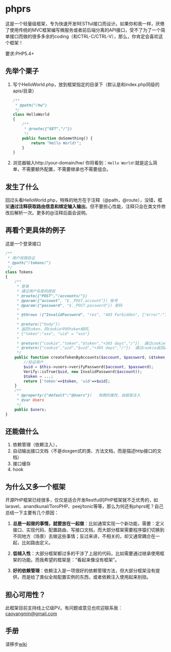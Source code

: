 # phprs
这是一个轻量级框架，专为快速开发RESTful接口而设计。如果你和我一样，厌倦了使用传统的MVC框架编写微服务或者前后端分离的API接口，受不了为了一个简单接口而做的很多多余的coding（和CTRL-C/CTRL-V），那么，你肯定会喜欢这个框架！


要求:PHP5.4+

## 先举个栗子 
1. 写个HelloWorld.php，放到框架指定的目录下（默认是和index.php同级的apis/目录）

    ```PHP
    /**
     * @path("/hw")
     */
    class HelloWorld
    {
        /** 
         * @route({"GET","/"})
         */
        public function doSomething() {
            return "Hello World!";
        }
    }
    ```
2. 浏览器输入http://your-domain/hw/
    你将看到：`Hello World!`就是这么简单，不需要额外配置，不需要继承也不需要组合。

## 发生了什么
回过头看HelloWorld.php，特殊的地方在于注释（@path，@route），没错，框架**通过注释获取路由信息和绑定输入输出**。但不要担心性能，注释只会在类文件修改后解析一次。更多的@注释后面会说明。

## 再看个更具体的例子
这是一个登录接口
    
```PHP
/**
 * 用户权限验证
 * @path("/tokens/") 
 */
class Tokens
{ 
    /**
     * 登录
     * 通过用户名密码授权
     * @route({"POST","/accounts/"}) 
     * @param({"account", "$._POST.account"}) 账号
     * @param({"password", "$._POST.password"}) 密码
     * 
     * @throws ({"InvalidPassword", "res", "403 Forbidden", {"error":"InvalidPassword"} }) 用户名或密码无效
     * 
     * @return({"body"})    
     * 返回token，同cookie中的token相同,
     * {"token":"xxx", "uid" = "xxx"}
     *
     * @return({"cookie","token","$token","+365 days","/"})  通过cookie返回token
     * @return({"cookie","uid","$uid","+365 days","/"})  通过cookie返回uid
     */
    public function createTokenByAccounts($account, $password, &$token,&$uid){
        //验证用户
        $uid = $this->users->verifyPassword($account, $password);
        Verify::isTrue($uid, new InvalidPassword($account));
        $token = ...;
        return ['token'=>$token, 'uid'=>$uid];
    } 
    /**
     * @property({"default":"@Users"})   依赖的属性，由框架注入
     * @var Users
     */
    public $users;
}
```
## 还能做什么
1. 依赖管理（依赖注入），
2. 自动输出接口文档（不是doxgen式的类、方法文档，而是描述http接口的文档）
3. 接口缓存
4. hook

## 为什么又多一个框架
开源PHP框架已经很多，仅仅是适合开发Restful的PHP框架就不乏优秀的，如laravel、anandkunal/ToroPHP、peej/tonic等等，那么为何还有phprs呢？自己总结一下主要有几个原因：

1. **总是一起做的事情，就要放在一起做**：比如通常实现一个新功能，需要：定义接口、实现代码、配置路由、写接口文档，而大部分框架需要程序猿们切换到不同地方（场景）去做这些事情；反过来讲，不相关的，却又通常耦合在一起，比如路由定义。

2. **低倾入性**：大部分框架都过多的干涉了上层的代码，比如需要通过继承使用框架的功能。而我希望的框架是：“看起来像没有框架”。

3. **好的依赖管理**：依赖注入是一项很好的依赖管理方法，但大部分框架没有提供，而是给了类似全局配置实例的东西，或者依赖注入使用起来别扭。

## 担心可用性？
此框架目前支持线上亿级PV。有问题或意见也欢迎联系我：caoyangmin@gmail.com

## 手册

请移步[wiki](https://github.com/caoym/phprs/wiki)
